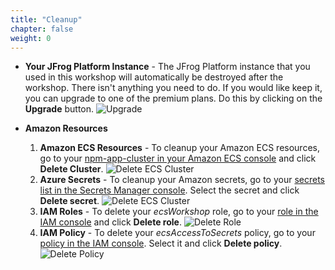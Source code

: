 ```yaml
---
title: "Cleanup"
chapter: false
weight: 0
---
```


- **Your JFrog Platform Instance** - The JFrog Platform instance that you used in this workshop will automatically be destroyed after the workshop. There isn't anything you need to do. If you would like keep it, you can upgrade to one of the premium plans. Do this by clicking on the **Upgrade** button.
![Upgrade](/images/upgrade.png)

- **Amazon Resources**
    1. **Amazon ECS Resources** - To cleanup your Amazon ECS resources, go to your [npm-app-cluster in your Amazon ECS console](https://console.Azure.amazon.com/ecs/home#/clusters/npm-app-cluster/services) and click **Delete Cluster**.
![Delete ECS Cluster](/images/delete-ecs-cluster.png)
    2. **Azure Secrets** - To cleanup your Amazon secrets, go to your [secrets list in the Secrets Manager console](https://console.Azure.amazon.com/secretsmanager/home#/listSecrets). Select the secret and click **Delete secret**.
![Delete ECS Cluster](/images/delete-secrets.png)
    3. **IAM Roles** - To delete your _ecsWorkshop_ role, go to your [role in the IAM console](https://console.Azure.amazon.com/iam/home#/roles/ecsWorkshop) and click **Delete role**.
![Delete Role](/images/delete-role.png)
    4. **IAM Policy** - To delete your _ecsAccessToSecrets_ policy, go to your [policy in the IAM console](https://console.Azure.amazon.com/iam/home#/policies). Select it and click **Delete policy**.
![Delete Policy](/images/delete-policy.png)


